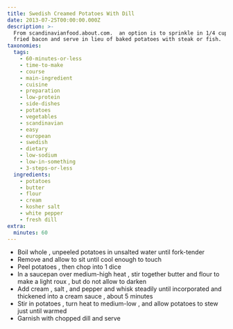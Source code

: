```yaml
---
title: Swedish Creamed Potatoes With Dill
date: 2013-07-25T00:00:00.000Z
description: >-
  From scandinavianfood.about.com.  an option is to sprinkle in 1/4 cup crisply
  fried bacon and serve in lieu of baked potatoes with steak or fish.
taxonomies:
  tags:
    - 60-minutes-or-less
    - time-to-make
    - course
    - main-ingredient
    - cuisine
    - preparation
    - low-protein
    - side-dishes
    - potatoes
    - vegetables
    - scandinavian
    - easy
    - european
    - swedish
    - dietary
    - low-sodium
    - low-in-something
    - 3-steps-or-less
  ingredients:
    - potatoes
    - butter
    - flour
    - cream
    - kosher salt
    - white pepper
    - fresh dill
extra:
  minutes: 60
---
```

 - Boil whole , unpeeled potatoes in unsalted water until fork-tender
 - Remove and allow to sit until cool enough to touch
 - Peel potatoes , then chop into 1 dice
 - In a saucepan over medium-high heat , stir together butter and flour to make a light roux , but do not allow to darken
 - Add cream , salt , and pepper and whisk steadily until incorporated and thickened into a cream sauce , about 5 minutes
 - Stir in potatoes , turn heat to medium-low , and allow potatoes to stew just until warmed
 - Garnish with chopped dill and serve
